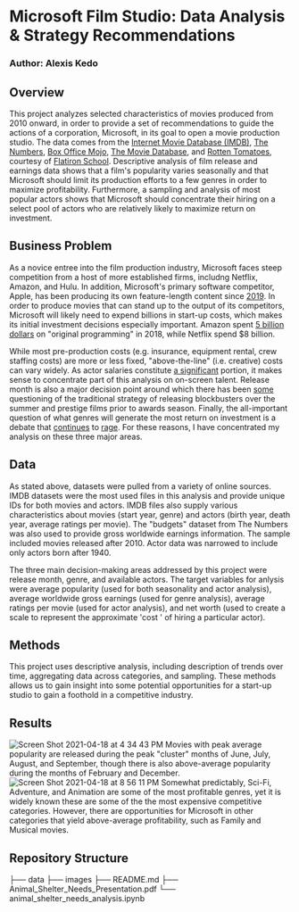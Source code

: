 # Microsoft Film Studio: Data Analysis & Strategy Recommendations
### Author: Alexis Kedo
## Overview
This project analyzes selected characteristics of movies produced from 2010 onward, in order to provide a set of recommendations to guide the actions of a corporation, Microsoft, in its goal to open a movie production studio. The data comes from the [Internet Movie Database (IMDB)](https://www.imdb.com/interfaces/), [The Numbers](https://www.the-numbers.com/), [Box Office Mojo](https://www.boxofficemojo.com/), [The Movie Database](https://www.themoviedb.org/?language=en-US), and [Rotten Tomatoes](https://www.rottentomatoes.com/), courtesy of [Flatiron School](https://flatironschool.com/). Descriptive analysis of film release and earnings data shows that a film's popularity varies seasonally and that Microsoft should limit its production efforts to a few genres in order to maximize profitability. Furthermore, a sampling and analysis of most popular actors shows that Microsoft should concentrate their hiring on a select pool of actors who are relatively likely to maximize return on investment. 
## Business Problem 
As a novice entree into the film production industry, Microsoft faces steep competition from a host of more established firms, includng Netflix, Amazon, and Hulu. In addition, Microsoft's primary software competitor, Apple, has been producing its own feature-length content since [2019](https://www.nytimes.com/2019/09/27/business/media/apple-movie-theaters.html). In order to produce movies that can stand up to the output of its competitors, Microsoft will likely need to expend billions in start-up costs, which makes its initial investment decisions especially important. Amazon spent [5 billion dollars](https://www.nasdaq.com/articles/does-amazon-profit-its-original-tv-shows-movies-2018-03-15) on "original programming" in 2018, while Netflix spend $8 billion. 

While most pre-production costs (e.g. insurance, equipment rental, crew staffing costs) are more or less fixed, "above-the-line"  (i.e. creative) costs can vary widely. As actor salaries constitute [a significant](https://www.forbes.com/sites/schuylermoore/2019/04/13/the-importance-of-film-budgets/?sh=2df1507727f5) portion, it makes sense to concentrate part of this analysis on on-screen talent. Release month is also a major decision point around which there has been [some](https://www.newyorker.com/magazine/2015/02/23/rethinking-seasonal-strategy) questioning of the traditional strategy of releasing blockbusters over the summer and prestige films prior to awards season. Finally, the all-important question of what genres will generate the most return on investment is a debate that [continues](https://grayll.medium.com/the-most-profitable-film-genres-e91d5fb4cfa5) to [rage](https://www.mentalfloss.com/article/68552/20-most-profitable-movies-all-time-based-return-investment). For these reasons, I have concentrated my analysis on these three major areas. 
## Data
As stated above, datasets were pulled from a variety of online sources. IMDB datasets were the most used files in this analysis and provide unique IDs for both movies and actors. IMDB files also supply various characteristics about movies (start year, genre) and actors (birth year, death year, average ratings per movie). The "budgets" dataset from The Numbers was also used to provide gross worldwide earnings information. The sample included movies released after 2010. Actor data was narrowed to include only actors born after 1940.

The three main decision-making areas addressed by this project were release month, genre, and available actors. The target variables for anlysis were average popularity (used for both seasonality and actor analysis), average worldwide gross earnings (used for genre analysis), average ratings per movie (used for actor analysis), and net worth (used to create a scale to represent the approximate 'cost ' of hiring a particular actor).
## Methods
This project uses descriptive analysis, including description of trends over time, aggregating data across categories, and sampling. These methods allows us to gain insight into some potential opportunities for a start-up studio to gain a foothold in a competitive industry. 
## Results
![Screen Shot 2021-04-18 at 4 34 43 PM](https://user-images.githubusercontent.com/77643869/115170903-5f031a00-a087-11eb-9726-ad8ce8b7f95b.png)
Movies with peak average popularity are released during the peak "cluster" months of June, July, August, and September, though there is also above-average popularity during the months of February and December. 
![Screen Shot 2021-04-18 at 8 56 11 PM](https://user-images.githubusercontent.com/77643869/115171380-873f4880-a088-11eb-80b1-57f7075b0f86.png)
Somewhat predictably, Sci-Fi, Adventure, and Animation are some of the most profitable genres, yet it is widely known these are some of the the most expensive competitive categories. However, there are opportunities for Microsoft in other categories that yield above-average profitability, such as Family and Musical movies. 



## Repository Structure
├── data
├── images
├── README.md
├── Animal_Shelter_Needs_Presentation.pdf
└── animal_shelter_needs_analysis.ipynb
